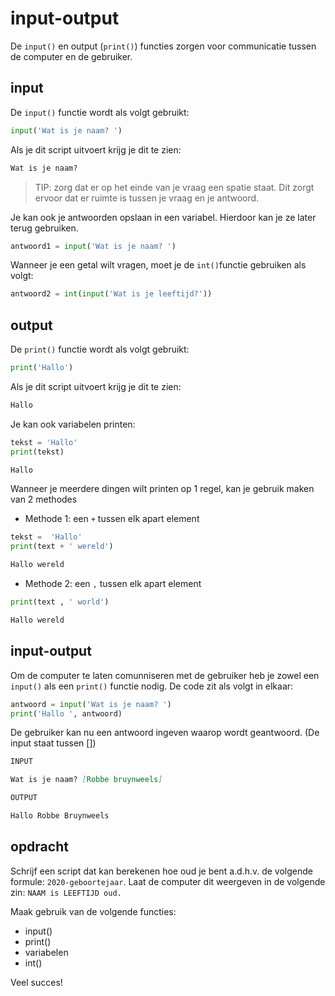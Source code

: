# input-output
De `input()` en output (`print()`) functies zorgen 
voor communicatie tussen de computer en de gebruiker.


## input
De `input()` functie wordt als volgt gebruikt:
```python
input('Wat is je naam? ')
```

Als je dit script uitvoert krijg je dit te zien:
```Markdown
Wat is je naam? 
```

>TIP: zorg dat er op het einde van je vraag een spatie staat.
Dit zorgt ervoor dat er ruimte is tussen je vraag en je antwoord.

Je kan ook je antwoorden opslaan in een variabel. Hierdoor kan je ze later terug gebruiken.
```python
antwoord1 = input('Wat is je naam? ')
```

Wanneer je een getal wilt vragen, moet je de `int()`functie gebruiken als volgt:
```python
antwoord2 = int(input('Wat is je leeftijd?'))
```

## output
De `print()` functie wordt als volgt gebruikt:
```python
print('Hallo')
```

Als je dit script uitvoert krijg je dit te zien:
```Markdown
Hallo
```

Je kan ook variabelen printen:
```python
tekst = 'Hallo'
print(tekst)
```
```Markdown
Hallo
```
Wanneer je meerdere dingen wilt printen op 1 regel, kan je gebruik maken van 2 methodes

- Methode 1: een `+` tussen elk apart element
```python
tekst =  'Hallo'
print(text + ' wereld')
```
```Markdown
Hallo wereld
```
- Methode 2: een `,` tussen elk apart element
```python
print(text , ' world')
```
```Markdown
Hallo wereld
```

## input-output
Om de computer te laten comunniseren met de gebruiker heb je zowel een `input()` als een `print()` functie nodig.
De code zit als volgt in elkaar:
```python
antwoord = input('Wat is je naam? ')
print('Hallo ', antwoord)
```
De gebruiker kan nu een antwoord ingeven waarop wordt geantwoord. (De input staat tussen [])
```Markdown
INPUT

Wat is je naam? [Robbe bruynweels]
```
```Markdown
OUTPUT

Hallo Robbe Bruynweels
```

## opdracht
Schrijf een script dat kan berekenen hoe oud je bent a.d.h.v. de volgende formule: `2020-geboortejaar`. Laat de computer dit weergeven in de volgende zin: `NAAM is LEEFTIJD oud.`


Maak gebruik van de volgende functies:

- input()
- print()
- variabelen
- int()

Veel succes!

